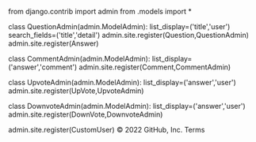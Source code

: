 from django.contrib import admin
from .models import *

class QuestionAdmin(admin.ModelAdmin):
    list_display=('title','user')
    search_fields=('title','detail')
admin.site.register(Question,QuestionAdmin)
admin.site.register(Answer)

class CommentAdmin(admin.ModelAdmin):
    list_display=('answer','comment')
admin.site.register(Comment,CommentAdmin)

class UpvoteAdmin(admin.ModelAdmin):
    list_display=('answer','user')
admin.site.register(UpVote,UpvoteAdmin)

class DownvoteAdmin(admin.ModelAdmin):
    list_display=('answer','user')
admin.site.register(DownVote,DownvoteAdmin)

admin.site.register(CustomUser)
© 2022 GitHub, Inc.
Terms
